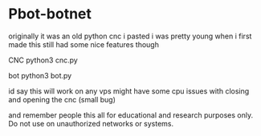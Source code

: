# Pbot-botnet
originally it was an old python cnc i pasted i was pretty young when i first made this still had some nice features though

CNC 
python3 cnc.py

bot
python3 bot.py

id say this will work on any vps might have some cpu issues with closing and opening the cnc (small bug) 

and remember people this all for educational and research purposes only. Do not use on unauthorized networks or systems.
